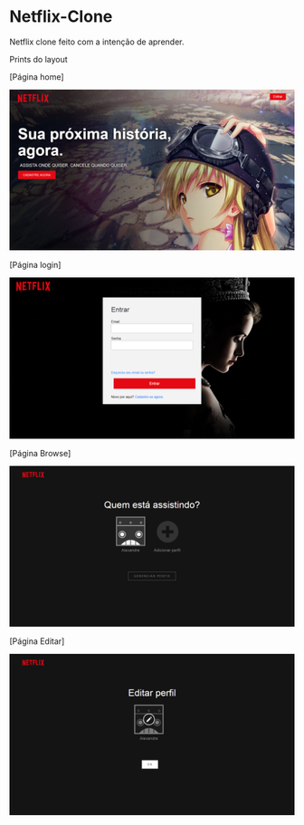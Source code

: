 # Netflix-Clone

Netflix clone feito com a intenção de aprender.

Prints do layout

[Página home]

![alt text](https://github.com/kaway404/Netflix-Clone/blob/master/apresentar/background_home_alterado.png?raw=true)

[Página login]

![alt text](https://github.com/kaway404/Netflix-Clone/blob/master/apresentar/login.png?raw=true)

[Página Browse]

![alt text](https://github.com/kaway404/Netflix-Clone/blob/master/apresentar/assistindo.png?raw=true)

[Página Editar]

![alt text](https://github.com/kaway404/Netflix-Clone/blob/master/apresentar/editando1.png?raw=true)